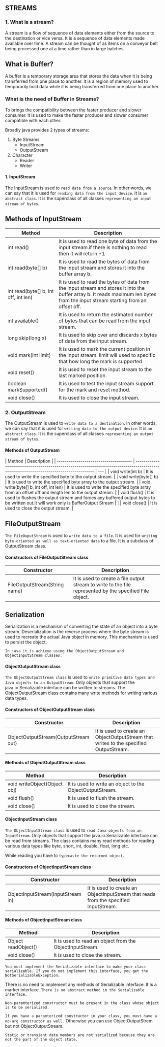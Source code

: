 ## STREAMS

### 1. What is a stream?

A stream is a flow of sequence of data elements either from the source to the destination or vice versa. It is a sequence of data elements made available over time. A stream can be thought of as items on a conveyor belt being processed one at a time rather than in large batches.

## What is Buffer?

A buffer is a temporary storage area that stores the data when it is being transferred from one place to another. It is a region of memory used to temporarily hold data while it is being transferred from one place to another.

### What is the need of Buffer in Streams?

To brings the compatibility between the faster producer and slower consumer. It is used to make the faster producer and slower consumer compatible with each other.

Broadly java provides 2 types of streams:

1. Byte Streams
   - InputStream
   - OutputStream
2. Character
   - Reader
   - Writer

#### 1. InputStream

The InputStream is used to `read data from a source`. In other words, we can say that it is used for `reading data from the input device`. It is `an abstract class`. It is the superclass of all classes `representing an input stream of bytes`.

## Methods of InputStream

| Method                               | Description                                                                                                                                                                     |
| ------------------------------------ | ------------------------------------------------------------------------------------------------------------------------------------------------------------------------------- |
| int read()                           | It is used to read one byte of data from the input stream.if there is nothing to read then it will return -1                                                                    |
| int read(byte[] b)                   | It is used to read the bytes of data from the input stream and stores it into the buffer array b.                                                                               |
| int read(byte[] b, int off, int len) | It is used to read the bytes of data from the input stream and stores it into the buffer array b. It reads maximum len bytes from the input stream starting from an offset off. |
| int available()                      | It is used to return the estimated number of bytes that can be read from the input stream.                                                                                      |
| long skip(long x)                    | It is used to skip over and discards x bytes of data from the input stream.                                                                                                     |
| void mark(int limit)                 | It is used to mark the current position in the input stream. limit will used to specific that how long the mark is supported                                                    |
| void reset()                         | It is used to reset the input stream to the last marked position.                                                                                                               |
| boolean markSupported()              | It is used to test the input stream support for the mark and reset method.                                                                                                      |
| void close()                         | It is used to close the input stream.                                                                                                                                           |

### 2. OutputStream

The OutputStream is used to `write data to a destination`. In other words, we can say that it is used for `writing data to the output device`. It is `an abstract class`. It is the superclass of all classes `representing an output stream of bytes`.

#### Methods of OutputStream

| Method                                 | Description                                                                                                                             |
| -------------------------------------- | --------------------------------------------------------------------------------------------------------------------------------------- | --- |
| void write(int b)                      | It is used to write the specified byte to the output stream.                                                                            |
| void write(byte[] b)                   | It is used to write the specified byte array to the output stream.                                                                      |
| void write(byte[] b, int off, int len) | It is used to write the specified byte array from an offset off and length len to the output stream.                                    |
| void flush()                           | It is used to flushes the output stream and forces any buffered output bytes to be written out.It will work only is BufferOutput Stream |     |
| void close()                           | It is used to close the output stream.                                                                                                  |

## FileOutputStream

`The FileOuputStream` is used to `write data to a file`. It is used for `writing byte-oriented as well as text-oriented data` to a file. It is a subclass of OutputStream class.

#### Constructors of FileOutputStream class

| Constructor                   | Description                                                                                              |
| ----------------------------- | -------------------------------------------------------------------------------------------------------- |
| FileOutputStream(String name) | It is used to create a file output stream to write to the file represented by the specified File object. |

## Serialization

Serialization is a mechanism of converting the state of an object into a byte stream. Deserialization is the reverse process where the byte stream is used to recreate the actual Java object in memory. This mechanism is used to persist the object.

`In java it is achieve using the ObjectOutputStream and ObjectInputStream classes.`

#### ObjectOutputStream class

`The ObjectOutputStream class` is used to `write primitive data types and Java objects to an OutputStream`. Only objects that support the java.io.Serializable interface can be written to streams. The ObjectOutputStream class contains many write methods for writing various data types.

#### Constructors of ObjectOutputStream class

| Constructor                          | Description                                                                           |
| ------------------------------------ | ------------------------------------------------------------------------------------- |
| ObjectOutputStream(OutputStream out) | It is used to create an ObjectOutputStream that writes to the specified OutputStream. |

#### Methods of ObjectOutputStream class

| Method                       | Description                                              |
| ---------------------------- | -------------------------------------------------------- |
| void writeObject(Object obj) | It is used to write an object to the ObjectOutputStream. |
| void flush()                 | It is used to flush the stream.                          |
| void close()                 | It is used to close the stream.                          |

#### ObjectInputStream class

`The ObjectInputStream class` is used to `read Java objects from an InputStream`. Only objects that support the java.io.Serializable interface can be read from streams. The class contains many read methods for reading various data types like byte, short, int, double, float, long etc.

While reading you have to `typecaste the returned object`.

#### Constructors of ObjectInputStream class

| Constructor                       | Description                                                                          |
| --------------------------------- | ------------------------------------------------------------------------------------ |
| ObjectInputStream(InputStream in) | It is used to create an ObjectInputStream that reads from the specified InputStream. |

#### Methods of ObjectInputStream class

| Method              | Description                                              |
| ------------------- | -------------------------------------------------------- |
| Object readObject() | It is used to read an object from the ObjectInputStream. |
| void close()        | It is used to close the stream.                          |


`You must implement the Serializable interface to make your class serializable. If you do not implement this interface, you get the NotSerializableException.`


There is no need to implement any methods of Serializable interface. It is a marker interface. `There is no abstract method in the Serializable interface.`

`Non-paramterized constructor must be present in the class whose object is to be serialized.`

`If you have a paramterized constructor in your class, you must have a no-arg constructor as well.` Otherwise you can use ObjectOutputStrem but not ObjectOutputStream.

`Static or transiant data members are not serialized because they are not the part of the object state.`